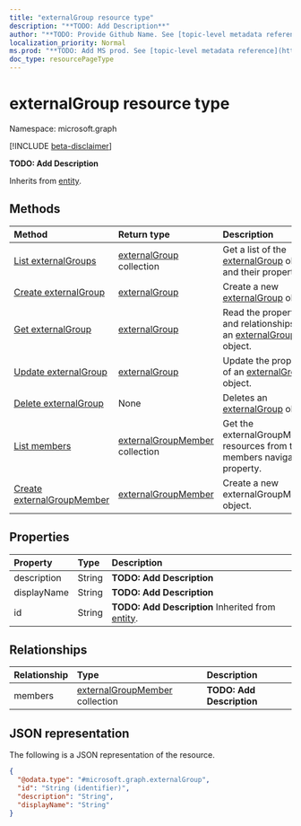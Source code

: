 ```yaml
---
title: "externalGroup resource type"
description: "**TODO: Add Description**"
author: "**TODO: Provide Github Name. See [topic-level metadata reference](https://msgo.azurewebsites.net/add/document/guidelines/metadata.html#topic-level-metadata)**"
localization_priority: Normal
ms.prod: "**TODO: Add MS prod. See [topic-level metadata reference](https://msgo.azurewebsites.net/add/document/guidelines/metadata.html#topic-level-metadata)**"
doc_type: resourcePageType
---
```


# externalGroup resource type

Namespace: microsoft.graph

[!INCLUDE [beta-disclaimer](../../includes/beta-disclaimer.md)]

**TODO: Add Description**


Inherits from [entity](../resources/entity.md).

## Methods
|Method|Return type|Description|
|:---|:---|:---|
|[List externalGroups](../api/externalgroup-list.md)|[externalGroup](../resources/externalgroup.md) collection|Get a list of the [externalGroup](../resources/externalgroup.md) objects and their properties.|
|[Create externalGroup](../api/externalgroup-create.md)|[externalGroup](../resources/externalgroup.md)|Create a new [externalGroup](../resources/externalgroup.md) object.|
|[Get externalGroup](../api/externalgroup-get.md)|[externalGroup](../resources/externalgroup.md)|Read the properties and relationships of an [externalGroup](../resources/externalgroup.md) object.|
|[Update externalGroup](../api/externalgroup-update.md)|[externalGroup](../resources/externalgroup.md)|Update the properties of an [externalGroup](../resources/externalgroup.md) object.|
|[Delete externalGroup](../api/externalgroup-delete.md)|None|Deletes an [externalGroup](../resources/externalgroup.md) object.|
|[List members](../api/externalgroup-list-members.md)|[externalGroupMember](../resources/externalgroupmember.md) collection|Get the externalGroupMember resources from the members navigation property.|
|[Create externalGroupMember](../api/externalgroup-post-members.md)|[externalGroupMember](../resources/externalgroupmember.md)|Create a new externalGroupMember object.|

## Properties
|Property|Type|Description|
|:---|:---|:---|
|description|String|**TODO: Add Description**|
|displayName|String|**TODO: Add Description**|
|id|String|**TODO: Add Description** Inherited from [entity](../resources/entity.md).|

## Relationships
|Relationship|Type|Description|
|:---|:---|:---|
|members|[externalGroupMember](../resources/externalgroupmember.md) collection|**TODO: Add Description**|

## JSON representation
The following is a JSON representation of the resource.
<!-- {
  "blockType": "resource",
  "keyProperty": "id",
  "@odata.type": "microsoft.graph.externalGroup",
  "baseType": "microsoft.graph.entity",
  "openType": false
}
-->
``` json
{
  "@odata.type": "#microsoft.graph.externalGroup",
  "id": "String (identifier)",
  "description": "String",
  "displayName": "String"
}
```

